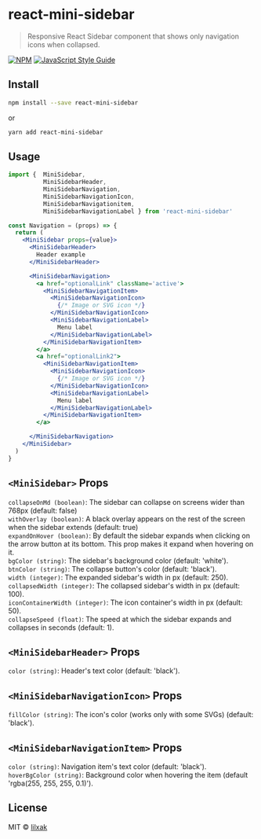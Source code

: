 # react-mini-sidebar

> Responsive React Sidebar component that shows only navigation icons when collapsed.

[![NPM](https://img.shields.io/npm/v/react-mini-sidebar.svg)](https://www.npmjs.com/package/react-mini-sidebar) [![JavaScript Style Guide](https://img.shields.io/badge/code_style-standard-brightgreen.svg)](https://standardjs.com)

## Install

```bash
npm install --save react-mini-sidebar
```
or  
```bash
yarn add react-mini-sidebar
```
## Usage

```jsx
import {  MiniSidebar, 
          MiniSidebarHeader, 
          MiniSidebarNavigation, 
          MiniSidebarNavigationIcon, 
          MiniSidebarNavigationitem, 
          MiniSidebarNavigationLabel } from 'react-mini-sidebar'

const Navigation = (props) => {
  return (
    <MiniSidebar props={value}>
      <MiniSidebarHeader>
        Header example
      </MiniSidebarHeader>

      <MiniSidebarNavigation>
        <a href="optionalLink" className='active'>
          <MiniSidebarNavigationItem>
            <MiniSidebarNavigationIcon>
              {/* Image or SVG icon */}
            </MiniSidebarNavigationIcon>
            <MiniSidebarNavigationLabel>
              Menu label
            </MiniSidebarNavigationLabel>
          </MiniSidebarNavigationItem>
        </a>
        <a href="optionalLink2">
          <MiniSidebarNavigationItem>
            <MiniSidebarNavigationIcon>
              {/* Image or SVG icon */}
            </MiniSidebarNavigationIcon>
            <MiniSidebarNavigationLabel>
              Menu label
            </MiniSidebarNavigationLabel>
          </MiniSidebarNavigationItem>
        </a>

      </MiniSidebarNavigation>
    </MiniSidebar>
  )
}
```

## `<MiniSidebar>` Props

`collapseOnMd (boolean)`: The sidebar can collapse on screens wider than 768px (default: false)  
`withOverlay (boolean)`: A black overlay appears on the rest of the screen when the sidebar extends (default: true)  
`expandOnHover (boolean)`: By default the sidebar expands when clicking on the arrow button at its bottom. This prop makes it expand when hovering on it.  
`bgColor (string)`: The sidebar's background color (default: 'white').  
`btnColor (string)`: The collapse button's color (default: 'black').  
`width (integer)`: The expanded sidebar's width in px (default: 250).  
`collapsedWidth (integer)`: The collapsed sidebar's width in px (default: 100).  
`iconContainerWidth (integer)`: The icon container's width in px (default: 50).  
`collapseSpeed (float)`: The speed at which the sidebar expands and collapses in seconds (default: 1).  

## `<MiniSidebarHeader>` Props

`color (string)`: Header's text color (default: 'black').

## `<MiniSidebarNavigationIcon>` Props

`fillColor (string)`: The icon's color (works only with some SVGs) (default: 'black').

## `<MiniSidebarNavigationItem>` Props

`color (string)`: Navigation item's text color (default: 'black').  
`hoverBgColor (string)`: Background color when hovering the item (default 'rgba(255, 255, 255, 0.1)').

## License

MIT © [lilxak](https://github.com/lilxak)
